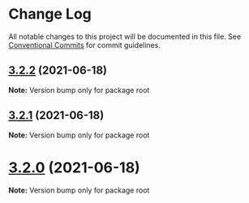 # Change Log

All notable changes to this project will be documented in this file.
See [Conventional Commits](https://conventionalcommits.org) for commit guidelines.

## [3.2.2](https://github.com/wardrakus/gehen/compare/v3.2.1...v3.2.2) (2021-06-18)

**Note:** Version bump only for package root

## [3.2.1](https://github.com/batusai513/after.js/compare/v3.2.0...v3.2.1) (2021-06-18)

**Note:** Version bump only for package root

# [3.2.0](https://github.com/batusai513/after.js/compare/v3.1.3...v3.2.0) (2021-06-18)

**Note:** Version bump only for package root
